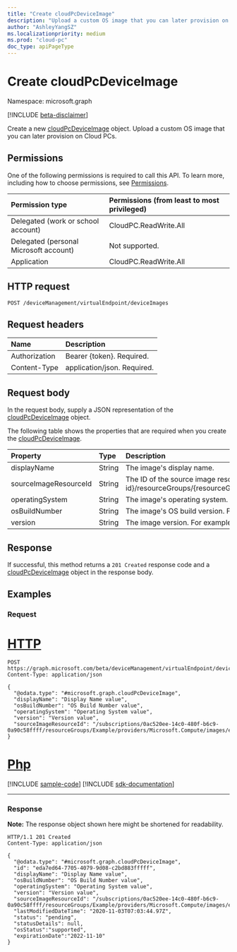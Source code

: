 ```yaml
---
title: "Create cloudPcDeviceImage"
description: "Upload a custom OS image that you can later provision on Cloud PCs."
author: "AshleyYangSZ"
ms.localizationpriority: medium
ms.prod: "cloud-pc"
doc_type: apiPageType
---
```


# Create cloudPcDeviceImage

Namespace: microsoft.graph

[!INCLUDE [beta-disclaimer](../../includes/beta-disclaimer.md)]

Create a new [cloudPcDeviceImage](../resources/cloudpcdeviceimage.md) object. Upload a custom OS image that you can later provision on Cloud PCs.

## Permissions

One of the following permissions is required to call this API. To learn more, including how to choose permissions, see [Permissions](/graph/permissions-reference).

|Permission type|Permissions (from least to most privileged)|
|:---|:---|
|Delegated (work or school account)|CloudPC.ReadWrite.All|
|Delegated (personal Microsoft account)|Not supported.|
|Application|CloudPC.ReadWrite.All|

## HTTP request

<!-- {
  "blockType": "ignored"
}
-->

``` http
POST /deviceManagement/virtualEndpoint/deviceImages
```

## Request headers

| Name          | Description                |
| :------------ | :------------------------  |
| Authorization | Bearer {token}. Required.  |
| Content-Type  | application/json. Required.|

## Request body

In the request body, supply a JSON representation of the [cloudPcDeviceImage](../resources/cloudpcdeviceimage.md) object.

The following table shows the properties that are required when you create the [cloudPcDeviceImage](../resources/cloudpcdeviceimage.md).

|Property|Type|Description|
|:---|:---|:---|
|displayName|String|The image's display name.|
|sourceImageResourceId|String|The ID of the source image resource on Azure. Required format: "/subscriptions/{subscription-id}/resourceGroups/{resourceGroupName}/providers/Microsoft.Compute/images/{imageName}".|
|operatingSystem|String|The image's operating system. For example: Windows 10 Enterprise.|
|osBuildNumber|String|The image's OS build version. For example: 1909.|
|version|String|The image version. For example: 0.0.1, 1.5.13.|

## Response

If successful, this method returns a `201 Created` response code and a [cloudPcDeviceImage](../resources/cloudpcdeviceimage.md) object in the response body.

## Examples

### Request


# [HTTP](#tab/http)
<!-- {
  "blockType": "request",
  "name": "create_cloudpcdeviceimage_from_cloudpcdeviceimage"
}
-->

``` http
POST https://graph.microsoft.com/beta/deviceManagement/virtualEndpoint/deviceImages
Content-Type: application/json

{
  "@odata.type": "#microsoft.graph.cloudPcDeviceImage",
  "displayName": "Display Name value",
  "osBuildNumber": "OS Build Number value",
  "operatingSystem": "Operating System value",
  "version": "Version value",
  "sourceImageResourceId": "/subscriptions/0ac520ee-14c0-480f-b6c9-0a90c58ffff/resourceGroups/Example/providers/Microsoft.Compute/images/exampleImage"
}
```

# [Php](#tab/php)
[!INCLUDE [sample-code](../includes/snippets/php/create-cloudpcdeviceimage-from-cloudpcdeviceimage-php-snippets.md)]
[!INCLUDE [sdk-documentation](../includes/snippets/snippets-sdk-documentation-link.md)]

---


### Response

**Note:** The response object shown here might be shortened for readability.
<!-- {
  "blockType": "response",
  "truncated": true,
  "@odata.type": "microsoft.graph.cloudPcDeviceImage"
}
-->

``` http
HTTP/1.1 201 Created
Content-Type: application/json

{
  "@odata.type": "#microsoft.graph.cloudPcDeviceImage",
  "id": "eda7ed64-7705-4079-9d08-c2bd883fffff",
  "displayName": "Display Name value",
  "osBuildNumber": "OS Build Number value",
  "operatingSystem": "Operating System value",
  "version": "Version value",
  "sourceImageResourceId": "/subscriptions/0ac520ee-14c0-480f-b6c9-0a90c58ffff/resourceGroups/Example/providers/Microsoft.Compute/images/exampleImage",
  "lastModifiedDateTime": "2020-11-03T07:03:44.97Z",
  "status": "pending",
  "statusDetails": null,
  "osStatus":"supported",
  "expirationDate":"2022-11-10"
}
```
